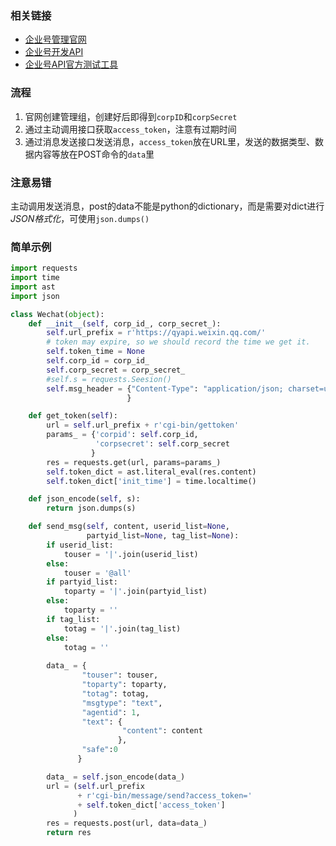 


### 相关链接
- [企业号管理官网](https://qy.weixin.qq.com/)
- [企业号开发API](http://qydev.weixin.qq.com/wiki/index.php)
- [企业号API官方测试工具](http://qydev.weixin.qq.com/debug)

### 流程
1. 官网创建管理组，创建好后即得到`corpID`和`corpSecret`
2. 通过主动调用接口获取`access_token`，注意有过期时间
3. 通过消息发送接口发送消息，`access_token`放在URL里，发送的数据类型、数据内容等放在POST命令的`data`里


### 注意易错
主动调用发送消息，post的data不能是python的dictionary，而是需要对dict进行*JSON格式化*，可使用`json.dumps()`


### 简单示例
```python
import requests
import time
import ast
import json

class Wechat(object):
    def __init__(self, corp_id_, corp_secret_):
        self.url_prefix = r'https://qyapi.weixin.qq.com/'
        # token may expire, so we should record the time we get it.
        self.token_time = None
        self.corp_id = corp_id_
        self.corp_secret = corp_secret_
        #self.s = requests.Seesion()
        self.msg_header = {"Content-Type": "application/json; charset=utf-8"
                          }

    def get_token(self):
        url = self.url_prefix + r'cgi-bin/gettoken'
        params_ = {'corpid': self.corp_id,
                   'corpsecret': self.corp_secret
                  }
        res = requests.get(url, params=params_)
        self.token_dict = ast.literal_eval(res.content)
        self.token_dict['init_time'] = time.localtime()

    def json_encode(self, s):
        return json.dumps(s)

    def send_msg(self, content, userid_list=None, 
                 partyid_list=None, tag_list=None):
        if userid_list:
            touser = '|'.join(userid_list)
        else:
            touser = '@all'
        if partyid_list:
            toparty = '|'.join(partyid_list)
        else:
            toparty = ''
        if tag_list:
            totag = '|'.join(tag_list)
        else:
            totag = ''
        
        data_ = {
                "touser": touser,
                "toparty": toparty,
                "totag": totag,
                "msgtype": "text",
                "agentid": 1,
                "text": {
                         "content": content
                        },
                "safe":0
               }

        data_ = self.json_encode(data_)
        url = (self.url_prefix
               + r'cgi-bin/message/send?access_token='
               + self.token_dict['access_token']
              )
        res = requests.post(url, data=data_)
        return res
```
